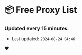# :package: Free Proxy List
### Updated every 15 minutes.

- Last updated: `2024-08-24 04:46`

:heart:
